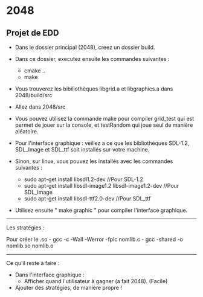 # 2048
Projet de EDD
-------------
- Dans le dossier principal (2048), creez un dossier build.
- Dans ce dossier, executez ensuite les commandes suivantes :
	- cmake ..
	- make
- Vous trouverez les bibiliothèques libgrid.a et libgraphics.a dans 2048/build/src

- Allez dans 2048/src
- Vous pouvez utilisez la commande make pour compiler grid_test qui est permet de jouer sur la console, et testRandom qui joue seul de manière aléatoire.

- Pour l'interface graphique : veillez a ce que les bibliothèques SDL-1.2, SDL_Image et SDL_ttf soit installés sur votre machine.
- Sinon, sur linux, vous pouvez les installés avec les commandes suivantes :
	- sudo apt-get install libsdl1.2-dev   //Pour SDL-1.2
	- sudo apt-get install libsdl-image1.2 libsdl-image1.2-dev  //Pour SDL_Image
	- sudo apt-get install libsdl-ttf2.0-dev //Pour SDL_ttf
- Utilisez ensuite " make graphic " pour compiler l'interface graphique.

------------

Les stratégies :

Pour créer le .so
	- gcc -c -Wall -Werror -fpic nomlib.c
	- gcc -shared -o nomlib.so nomlib.o

-------------

Ce qu'il reste à faire :
- Dans l'interface graphique :
	- Afficher quand l'utilisateur à gagner (a fait 2048). (Facile)
- Ajouter des stratégies, de manière propre ! 



